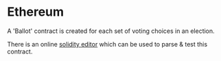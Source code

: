 # Ethereum

A 'Ballot' contract is created for each set of voting choices in an election.

There is an online [solidity editor](https://ethereum.github.io/browser-solidity) which can be used to parse & test this contract.
